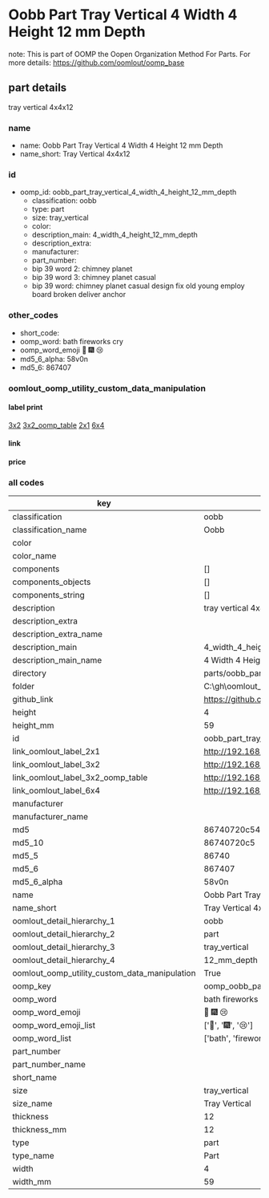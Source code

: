 # Oobb Part Tray Vertical 4 Width 4 Height 12 mm Depth  

note: This is part of OOMP the Oopen Organization Method For Parts. For more details: https://github.com/oomlout/oomp_base

##  part details
  



tray vertical 4x4x12



### name
* name: Oobb Part Tray Vertical 4 Width 4 Height 12 mm Depth
* name_short: Tray Vertical 4x4x12 
### id
* oomp_id: oobb_part_tray_vertical_4_width_4_height_12_mm_depth
  * classification: oobb
  * type: part
  * size: tray_vertical
  * color: 
  * description_main: 4_width_4_height_12_mm_depth
  * description_extra: 
  * manufacturer: 
  * part_number: 
  * bip 39 word 2: chimney planet
  * bip 39 word 3: chimney planet casual
  * bip 39 word: chimney planet casual design fix old young employ board broken deliver anchor

### other_codes
* short_code: 
* oomp_word: bath fireworks cry
* oomp_word_emoji :bath: :fireworks: :cry:
* md5_6_alpha: 58v0n
* md5_6: 867407






### oomlout_oomp_utility_custom_data_manipulation
#### label print
[3x2](http://192.168.1.245:1112/?label=oomp%2058v0n)
[3x2_oomp_table](http://192.168.1.108:1112/?label=oomp%2058v0n)
[2x1](http://192.168.1.242:1112/?label=oomp%2058v0n)
[6x4](http://192.168.1.55:1112/?label=oomp%2058v0n)    

#### link

                              

#### price







### all codes 
| key | value |  
| --- | --- |  
| classification | oobb |  
| classification_name | Oobb |  
| color |  |  
| color_name |  |  
| components | [] |  
| components_objects | [] |  
| components_string | [] |  
| description | tray vertical 4x4x12 |  
| description_extra |  |  
| description_extra_name |  |  
| description_main | 4_width_4_height_12_mm_depth |  
| description_main_name | 4 Width 4 Height 12 mm Depth |  
| directory | parts/oobb_part_tray_vertical_4_width_4_height_12_mm_depth |  
| folder | C:\gh\oomlout_oobb_version_4_generated_parts\parts\oobb_part_tray_vertical_4_width_4_height_12_mm_depth |  
| github_link | https://github.com/oomlout/oomlout_oomp_part_src/tree/main/parts/oobb_part_tray_vertical_4_width_4_height_12_mm_depth |  
| height | 4 |  
| height_mm | 59 |  
| id | oobb_part_tray_vertical_4_width_4_height_12_mm_depth |  
| link_oomlout_label_2x1 | http://192.168.1.242:1112/?label=oomp%2058v0n |  
| link_oomlout_label_3x2 | http://192.168.1.245:1112/?label=oomp%2058v0n |  
| link_oomlout_label_3x2_oomp_table | http://192.168.1.108:1112/?label=oomp%2058v0n |  
| link_oomlout_label_6x4 | http://192.168.1.55:1112/?label=oomp%2058v0n |  
| manufacturer |  |  
| manufacturer_name |  |  
| md5 | 86740720c548ffea682c03bc47697940 |  
| md5_10 | 86740720c5 |  
| md5_5 | 86740 |  
| md5_6 | 867407 |  
| md5_6_alpha | 58v0n |  
| name | Oobb Part Tray Vertical 4 Width 4 Height 12 mm Depth |  
| name_short | Tray Vertical 4x4x12  |  
| oomlout_detail_hierarchy_1 | oobb |  
| oomlout_detail_hierarchy_2 | part |  
| oomlout_detail_hierarchy_3 | tray_vertical |  
| oomlout_detail_hierarchy_4 | 12_mm_depth |  
| oomlout_oomp_utility_custom_data_manipulation | True |  
| oomp_key | oomp_oobb_part_tray_vertical_4_width_4_height_12_mm_depth |  
| oomp_word | bath fireworks cry |  
| oomp_word_emoji | :bath: :fireworks: :cry: |  
| oomp_word_emoji_list | [':bath:', ':fireworks:', ':cry:'] |  
| oomp_word_list | ['bath', 'fireworks', 'cry'] |  
| part_number |  |  
| part_number_name |  |  
| short_name |  |  
| size | tray_vertical |  
| size_name | Tray Vertical |  
| thickness | 12 |  
| thickness_mm | 12 |  
| type | part |  
| type_name | Part |  
| width | 4 |  
| width_mm | 59 |  
